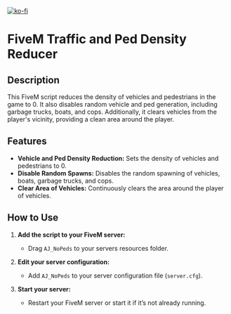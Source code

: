 [![ko-fi](https://ko-fi.com/img/githubbutton_sm.svg)](https://ko-fi.com/S6S310DONO)
# FiveM Traffic and Ped Density Reducer

## Description

This FiveM script reduces the density of vehicles and pedestrians in the game to 0. It also disables random vehicle and ped generation, including garbage trucks, boats, and cops. Additionally, it clears vehicles from the player's vicinity, providing a clean area around the player.

## Features

- **Vehicle and Ped Density Reduction:** Sets the density of vehicles and pedestrians to 0.
- **Disable Random Spawns:** Disables the random spawning of vehicles, boats, garbage trucks, and cops.
- **Clear Area of Vehicles:** Continuously clears the area around the player of vehicles.

## How to Use

1. **Add the script to your FiveM server:**
   - Drag `AJ_NoPeds` to your servers resources folder.

3. **Edit your server configuration:**
   - Add `AJ_NoPeds` to your server configuration file (`server.cfg`).

4. **Start your server:**
   - Restart your FiveM server or start it if it’s not already running.
